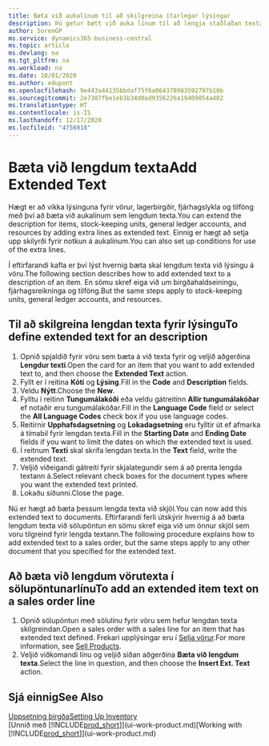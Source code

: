 ```yaml
---
title: Bæta við aukalínum til að skilgreina ítarlegar lýsingar
description: Þú getur bætt við auka línum til að lengja staðlaðan texta sem lýsir vöru, fjárhagsreikningi og öðrum gögnum.
author: SorenGP
ms.service: dynamics365-business-central
ms.topic: article
ms.devlang: na
ms.tgt_pltfrm: na
ms.workload: na
ms.date: 10/01/2020
ms.author: edupont
ms.openlocfilehash: 9e443a44135bbdaf75f6a064370983592797b10b
ms.sourcegitcommit: 2e7307fbe1eb3b34d0ad9356226a19409054a402
ms.translationtype: HT
ms.contentlocale: is-IS
ms.lasthandoff: 12/17/2020
ms.locfileid: "4756918"
---
```

# <a name="add-extended-text"></a><span data-ttu-id="f6465-103">Bæta við lengdum texta</span><span class="sxs-lookup"><span data-stu-id="f6465-103">Add Extended Text</span></span>

<span data-ttu-id="f6465-104">Hægt er að víkka lýsinguna fyrir vörur, lagerbirgðir, fjárhagslykla og tilföng með því að bæta við aukalínum sem lengdum texta.</span><span class="sxs-lookup"><span data-stu-id="f6465-104">You can extend the description for items, stock-keeping units, general ledger accounts, and resources by adding extra lines as extended text.</span></span> <span data-ttu-id="f6465-105">Einnig er hægt að setja upp skilyrði fyrir notkun á aukalínum.</span><span class="sxs-lookup"><span data-stu-id="f6465-105">You can also set up conditions for use of the extra lines.</span></span>  

<span data-ttu-id="f6465-106">Í eftirfarandi kafla er því lýst hvernig bæta skal lengdum texta við lýsingu á vöru.</span><span class="sxs-lookup"><span data-stu-id="f6465-106">The following section describes how to add extended text to a description of an item.</span></span> <span data-ttu-id="f6465-107">En sömu skref eiga við um birgðahaldseiningu, fjárhagsreikninga og tilföng.</span><span class="sxs-lookup"><span data-stu-id="f6465-107">But the same steps apply to stock-keeping units, general ledger accounts, and resources.</span></span>  

## <a name="to-define-extended-text-for-an-description"></a><span data-ttu-id="f6465-108">Til að skilgreina lengdan texta fyrir lýsingu</span><span class="sxs-lookup"><span data-stu-id="f6465-108">To define extended text for an description</span></span>

1. <span data-ttu-id="f6465-109">Opnið spjaldið fyrir vöru sem bæta á við texta fyrir og veljið aðgerðina **Lengdur texti**.</span><span class="sxs-lookup"><span data-stu-id="f6465-109">Open the card for an item that you want to add extended text to, and then choose the **Extended Text** action.</span></span>
2. <span data-ttu-id="f6465-110">Fyllt er í reitina **Kóti** og **Lýsing**.</span><span class="sxs-lookup"><span data-stu-id="f6465-110">Fill in the **Code** and **Description** fields.</span></span>
3. <span data-ttu-id="f6465-111">Veldu **Nýtt**.</span><span class="sxs-lookup"><span data-stu-id="f6465-111">Choose the **New**.</span></span>
4. <span data-ttu-id="f6465-112">Fylltu í reitinn **Tungumálakóði** eða veldu gátreitinn **Allir tungumálakóðar** ef notaðir eru tungumálakóðar.</span><span class="sxs-lookup"><span data-stu-id="f6465-112">Fill in the **Language Code** field or select the **All Language Codes** check box if you use language codes.</span></span>
5. <span data-ttu-id="f6465-113">Reitirnir **Upphafsdagsetning** og **Lokadagsetning** eru fylltir út ef afmarka á tímabil fyrir lengdan texta.</span><span class="sxs-lookup"><span data-stu-id="f6465-113">Fill in the **Starting Date** and **Ending Date** fields if you want to limit the dates on which the extended text is used.</span></span>
6. <span data-ttu-id="f6465-114">Í reitnum **Texti** skal skrifa lengdan texta.</span><span class="sxs-lookup"><span data-stu-id="f6465-114">In the **Text** field, write the extended text.</span></span>
7. <span data-ttu-id="f6465-115">Veljið viðeigandi gátreiti fyrir skjalategundir sem á að prenta lengda textann á.</span><span class="sxs-lookup"><span data-stu-id="f6465-115">Select relevant check boxes for the document types where you want the extended text printed.</span></span>
8. <span data-ttu-id="f6465-116">Lokaðu síðunni.</span><span class="sxs-lookup"><span data-stu-id="f6465-116">Close the page.</span></span>

<span data-ttu-id="f6465-117">Nú er hægt að bæta þessum lengda texta við skjöl.</span><span class="sxs-lookup"><span data-stu-id="f6465-117">You can now add this extended text to documents.</span></span> <span data-ttu-id="f6465-118">Eftirfarandi ferli útskýrir hvernig á að bæta lengdum texta við sölupöntun en sömu skref eiga við um önnur skjöl sem voru tilgreind fyrir lengda textann.</span><span class="sxs-lookup"><span data-stu-id="f6465-118">The following procedure explains how to add extended text to a sales order, but the same steps apply to any other document that you specified for the extended text.</span></span>  

## <a name="to-add-an-extended-item-text-on-a-sales-order-line"></a><span data-ttu-id="f6465-119">Að bæta við lengdum vörutexta í sölupöntunarlínu</span><span class="sxs-lookup"><span data-stu-id="f6465-119">To add an extended item text on a sales order line</span></span>

1. <span data-ttu-id="f6465-120">Opnið sölupöntun með sölulínu fyrir vöru sem hefur lengdan texta skilgreindan.</span><span class="sxs-lookup"><span data-stu-id="f6465-120">Open a sales order with a sales line for an item that has extended text defined.</span></span> <span data-ttu-id="f6465-121">Frekari upplýsingar eru í [Selja vörur](sales-how-sell-products.md).</span><span class="sxs-lookup"><span data-stu-id="f6465-121">For more information, see [Sell Products](sales-how-sell-products.md).</span></span>
2. <span data-ttu-id="f6465-122">Veljið viðkomandi línu og veljið síðan aðgerðina **Bæta við lengdum texta**.</span><span class="sxs-lookup"><span data-stu-id="f6465-122">Select the line in question, and then choose the **Insert Ext. Text** action.</span></span>

## <a name="see-also"></a><span data-ttu-id="f6465-123">Sjá einnig</span><span class="sxs-lookup"><span data-stu-id="f6465-123">See Also</span></span>

[<span data-ttu-id="f6465-124">Uppsetning birgða</span><span class="sxs-lookup"><span data-stu-id="f6465-124">Setting Up Inventory</span></span>](inventory-setup-inventory.md)  
<span data-ttu-id="f6465-125">[Unnið með [!INCLUDE[prod_short](includes/prod_short.md)]](ui-work-product.md)</span><span class="sxs-lookup"><span data-stu-id="f6465-125">[Working with [!INCLUDE[prod_short](includes/prod_short.md)]](ui-work-product.md)</span></span>
